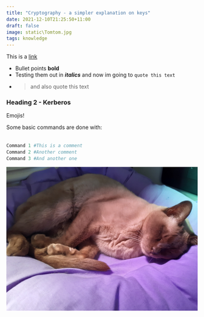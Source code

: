 ```yaml
---
title: "Cryptography - a simpler explanation on keys"
date: 2021-12-10T21:25:50+11:00
draft: false
image: static\Tomtom.jpg
tags: knowledge
---
```


This is a [link](https://www.pexels.com/photo/selective-focus-photography-of-orange-tabby-cat-1170986/)

* Bullet points **bold**
* Testing them out in ***italics*** and now im going to `quote this text`
* >and also quote this text

### Heading 2 - Kerberos

Emojis!

Some basic commands are done with:

```python

Command 1 #This is a comment
Command 2 #Another comment
Command 3 #And another one

```

![Tomtom](../../public/Tomtom.jpg)
